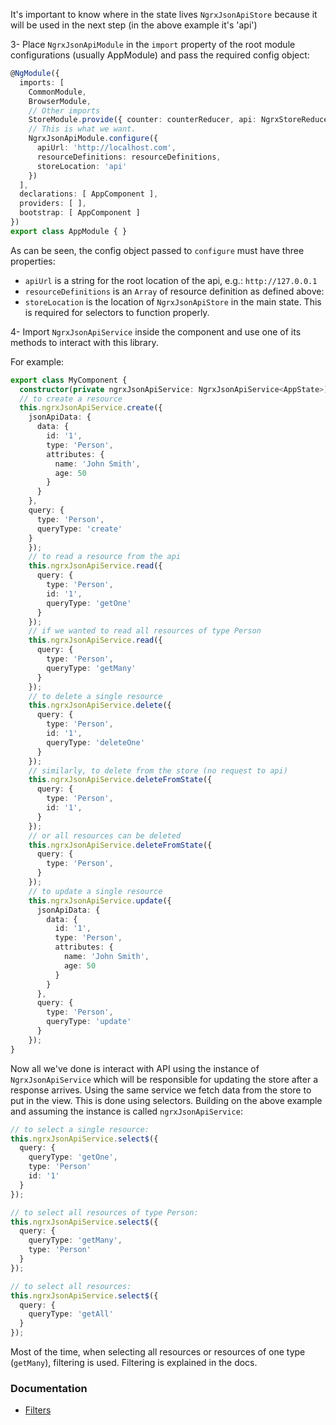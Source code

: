 

It's important to know where in the state lives `NgrxJsonApiStore` because it will be used in the next step (in the above example it's 'api')

3- Place `NgrxJsonApiModule` in the `import` property of the root module configurations (usually AppModule) and pass the required config object:

```typescript
@NgModule({
  imports: [
    CommonModule,
    BrowserModule,
    // Other imports
    StoreModule.provide({ counter: counterReducer, api: NgrxStoreReducer}),
    // This is what we want.
    NgrxJsonApiModule.configure({
      apiUrl: 'http://localhost.com',
      resourceDefinitions: resourceDefinitions,
      storeLocation: 'api'
    })
  ],
  declarations: [ AppComponent ],
  providers: [ ],
  bootstrap: [ AppComponent ]
})
export class AppModule { }
```

As can be seen, the config object passed to `configure` must have three properties:
- `apiUrl` is a string for the root location of the api, e.g.: `http://127.0.0.1`
- `resourceDefinitions` is an `Array` of resource definition as defined above:
- `storeLocation` is the location of `NgrxJsonApiStore` in the main state. This is required for selectors to function properly.

4- Import `NgrxJsonApiService` inside the component and use one of its methods to interact with this library.

For example:

```ts
export class MyComponent {
  constructor(private ngrxJsonApiService: NgrxJsonApiService<AppState>) {}
  // to create a resource
  this.ngrxJsonApiService.create({
    jsonApiData: {
      data: {
        id: '1',
        type: 'Person',
        attributes: {
          name: 'John Smith',
          age: 50
        }          
      }
    },
    query: {
      type: 'Person',
      queryType: 'create'
    }
    });
    // to read a resource from the api
    this.ngrxJsonApiService.read({
      query: {
        type: 'Person',
        id: '1',
        queryType: 'getOne'
      }
    });
    // if we wanted to read all resources of type Person
    this.ngrxJsonApiService.read({
      query: {
        type: 'Person',
        queryType: 'getMany'
      }
    });
    // to delete a single resource
    this.ngrxJsonApiService.delete({
      query: {
        type: 'Person',
        id: '1',
        queryType: 'deleteOne'
      }
    });
    // similarly, to delete from the store (no request to api)
    this.ngrxJsonApiService.deleteFromState({
      query: {
        type: 'Person',
        id: '1',
      }
    });
    // or all resources can be deleted
    this.ngrxJsonApiService.deleteFromState({
      query: {
        type: 'Person',
      }
    });
    // to update a single resource
    this.ngrxJsonApiService.update({
      jsonApiData: {
        data: {
          id: '1',
          type: 'Person',
          attributes: {
            name: 'John Smith',
            age: 50
          }          
        }
      },
      query: {
        type: 'Person',
        queryType: 'update'
      }
    });
}
```

Now all we've done is interact with API using the instance of `NgrxJsonApiService` which will be responsible for updating the store after a response arrives. Using the same service we fetch data from the store to put in the view. This is done using selectors. Building on the above example and assuming the instance is called `ngrxJsonApiService`:

```ts
// to select a single resource:
this.ngrxJsonApiService.select$({
  query: {
    queryType: 'getOne',
    type: 'Person'
    id: '1'
  }
});

// to select all resources of type Person:
this.ngrxJsonApiService.select$({
  query: {
    queryType: 'getMany',
    type: 'Person'
  }
});

// to select all resources:
this.ngrxJsonApiService.select$({
  query: {
    queryType: 'getAll'
  }
});
```

Most of the time, when selecting all resources or resources of one type (`getMany`), filtering is used. Filtering is explained in the docs.

### Documentation

* [Filters](./docs/filters.md)
